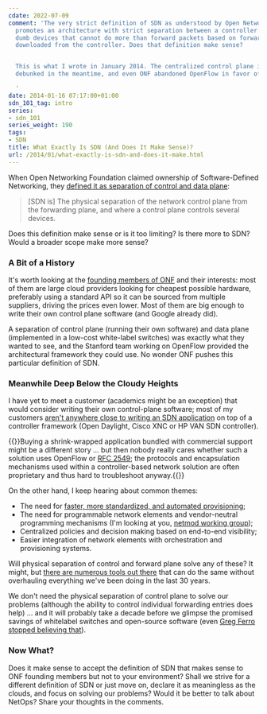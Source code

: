 ```yaml
---
cdate: 2022-07-09
comment: 'The very strict definition of SDN as understood by Open Networking Foundation
  promotes an architecture with strict separation between a controller and totally
  dumb devices that cannot do more than forward packets based on forwarding rules
  downloaded from the controller. Does that definition make sense?


  This is what I wrote in January 2014. The centralized control plane idea was mostly
  debunked in the meantime, and even ONF abandoned OpenFlow in favor of P4.

  '
date: 2014-01-16 07:17:00+01:00
sdn_101_tag: intro
series:
- sdn_101
series_weight: 190
tags:
- SDN
title: What Exactly Is SDN (And Does It Make Sense)?
url: /2014/01/what-exactly-is-sdn-and-does-it-make.html
---
```

When Open Networking Foundation claimed ownership of Software-Defined Networking, they [defined it as separation of control and data plane](https://www.opennetworking.org/sdn-definition):

> \[SDN is\] The physical separation of the network control plane from the forwarding plane, and where a control plane controls several devices.

Does this definition make sense or is it too limiting? Is there more to SDN? Would a broader scope make more sense?
<!--more-->
### A Bit of a History

It's worth looking at the [founding members of ONF](https://www.opennetworking.org/news-and-events/press-releases/261-onf-formed-to-speed-network-innovation) and their interests: most of them are large cloud providers looking for cheapest possible hardware, preferably using a standard API so it can be sourced from multiple suppliers, driving the prices even lower. Most of them are big enough to write their own control plane software (and Google already did).

A separation of control plane (running their own software) and data plane (implemented in a low-cost white-label switches) was exactly what they wanted to see, and the Stanford team working on OpenFlow provided the architectural framework they could use. No wonder ONF pushes this particular definition of SDN.

### Meanwhile Deep Below the Cloudy Heights

I have yet to meet a customer (academics might be an exception) that would consider writing their own control-plane software; most of my customers [aren't anywhere close to writing an SDN application](https://blog.ipspace.net/2013/09/do-you-really-want-to-program-your.html) on top of a controller framework (Open Daylight, Cisco XNC or HP VAN SDN controller).

{{<note>}}Buying a shrink-wrapped application bundled with commercial support might be a different story ... but then nobody really cares whether such a solution uses OpenFlow or [RFC 2549](http://tools.ietf.org/html/rfc2549); the protocols and encapsulation mechanisms used within a controller-based network solution are often proprietary and thus hard to troubleshoot anyway.{{</note>}}

On the other hand, I keep hearing about common themes:

-   The need for [faster, more standardized, and automated provisioning](https://blog.ipspace.net/2013/03/what-did-you-do-to-get-rid-of-manual.html);
-   The need for programmable network elements and vendor-neutral programming mechanisms (I'm looking at you, [netmod working group](http://datatracker.ietf.org/wg/netmod/));
-   Centralized policies and decision making based on end-to-end visibility;
-   Easier integration of network elements with orchestration and provisioning systems.

Will physical separation of control and forward plane solve any of these? It might, but [there are numerous tools out there](https://blog.ipspace.net/2013/04/the-many-paths-to-sdn.html) that can do the same without overhauling everything we've been doing in the last 30 years.

We don't need the physical separation of control plane to solve our problems (although the ability to control individual forwarding entries does help) ... and it will probably take a decade before we glimpse the promised savings of whitelabel switches and open-source software (even [Greg Ferro stopped believing that](https://www.networkcomputing.com/networking/sdn-doesnt-mean-cheaper-networking)).

### Now What?

Does it make sense to accept the definition of SDN that makes sense to ONF founding members but not to your environment? Shall we strive for a different definition of SDN or just move on, declare it as meaningless as the clouds, and focus on solving our problems? Would it be better to talk about NetOps? Share your thoughts in the comments.
